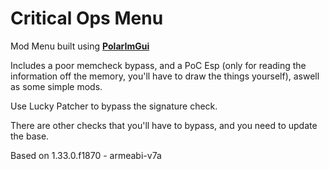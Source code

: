 # Critical Ops Menu

Mod Menu built using **[PolarImGui](https://github.com/Polarmods/PolarImGui)** 
 
Includes a poor memcheck bypass, and a PoC Esp (only for reading the information off the memory, you'll have to draw the things yourself), aswell as some simple mods.

Use Lucky Patcher to bypass the signature check.

There are other checks that you'll have to bypass, and you need to update the base.

Based on 1.33.0.f1870 - armeabi-v7a
